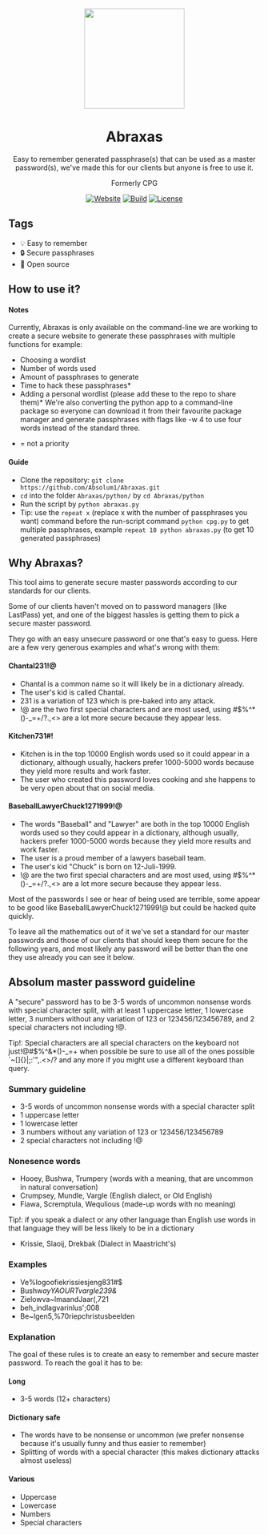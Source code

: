 <p align="center"><a href="https://github.com/absolum1"
target="_blank"><br><img width="200" src="https://absolum.nl/assets/images/absolum-logo1.svg"></a></p>


<h1 align="center">Abraxas</h1>


<p align="center">Easy to remember generated passphrase(s) that can be used as a master password(s), we've made this for our clients but anyone is free to use it.</p>

<p align="center">Formerly CPG</p>

<p align="center"> 
<a href="https://absolum.nl"><img src="https://img.shields.io/badge/website-absolum.nl-lightgrey.svg" alt="Website"></a>
<a href="https://github.com/absolum1"><img src="https://img.shields.io/badge/build-success-lightgrey.svg" alt="Build"></a>
<a href="https://absolum.nl/Licenses"><img src="https://img.shields.io/badge/license-MIT-lightgrey.svg" alt="License"></a>
</p>


## Tags
- :bulb: Easy to remember
- :lock: Secure passphrases
- 🎉 Open source

## How to use it?
#### Notes
Currently, Abraxas is only available on the command-line we are working to create a secure website to generate these
passphrases with multiple functions for example:
- Choosing a wordlist
- Number of words used
- Amount of passphrases to generate
- Time to hack these passphrases*
- Adding a personal wordlist (please add these to the repo to share them)*
We're also converting the python app to a command-line package so everyone can download it from their favourite package manager and generate passphrases with flags like -w 4 to use four words instead of the standard three.

* = not a priority

#### Guide
- Clone the repository: ```git clone https://github.com/Absolum1/Abraxas.git```
- ```cd``` into the folder ```Abraxas/python/``` by ```cd Abraxas/python```
- Run the script by ```python abraxas.py```
- Tip: use the ```repeat x``` (replace x with the number of passphrases you want) command before the run-script command ```python cpg.py``` to get multiple passphrases, example ```repeat 10 python abraxas.py``` (to get 10 generated passphrases)


## Why Abraxas?
This tool aims to generate secure master passwords according to our standards for our clients.

Some of our clients haven't moved on to password managers (like LastPass) yet, and one of the biggest hassles is getting them to pick a secure master password.

They go with an easy unsecure password or one that's easy to guess.
Here are a few very generous examples and what's wrong with them:
#### Chantal231!@
- Chantal is a common name so it will likely be in a dictionary already.
- The user's kid is called Chantal.
- 231 is a variation of 123 which is pre-baked into any attack.
- !@ are the two first special characters and are most used, using #$%^*()-_=+/?.,<> are a lot more secure because they appear less.
#### Kitchen731#!
- Kitchen is in the top 10000 English words used so it could appear in a dictionary, although usually, hackers prefer 1000-5000 words because they yield more results and work faster.
- The user who created this password loves cooking and she happens to be very open about that on social media.
#### BaseballLawyerChuck1271999!@
- The words "Baseball" and "Lawyer" are both in the top 10000 English words used so they could appear in a dictionary, although usually, hackers prefer 1000-5000 words because they yield more results and work faster.
- The user is a proud member of a lawyers baseball team.
- The user's kid "Chuck" is born on 12-Juli-1999.
- !@ are the two first special characters and are most used, using #$%^*()-_=+/?.,<> are a lot more secure because they appear less.

Most of the passwords I see or hear of being used are terrible, some appear to be good like BaseballLawyerChuck1271999!@ but could be hacked quite quickly.

To leave all the mathematics out of it we've set a standard for our master passwords and those of our clients that should keep them secure for the following years, and most likely any password will be better than the one they use already you can see it below.

## Absolum master password guideline
A "secure" password has to be 3-5 words of uncommon nonsense words with special character split, with at least 1 uppercase letter, 1 lowercase letter, 3 numbers without any variation of 123 or 123456/123456789, and 2 special characters not including !@.

Tip!: Special characters are all special characters on the keyboard not just!@#$%^&*()-_=+
when possible be sure to use all of the ones possible `~[]{}\|;:'",.<>/? and any more if you might use a different keyboard than query.

### Summary guideline
- 3-5 words of uncommon nonsense words with a special character split
- 1 uppercase letter
- 1 lowercase letter
- 3 numbers without any variation of 123 or 123456/123456789
- 2 special characters not including !@

### Nonesence words
- Hooey, Bushwa, Trumpery (words with a meaning, that are uncommon in natural conversation)
- Crumpsey, Mundle, Vargle (English dialect, or Old English)
- Fiawa, Scremptula, Wequlious (made-up words with no meaning)

Tip!: if you speak a dialect or any other language than English use words in that language they will be less likely to be in a dictionary
- Krissie, Slaoij, Drekbak (Dialect in Maastricht's)

### Examples
- Ve%logoofiekrissiesjeng831#$
- Bushw*ayYAOURTvargle239&*
- Zielowva~lmaandJaar(,721
- beh_indlagvarinlus';008
- Be~lgen5,%70riepchristusbeelden


### Explanation
The goal of these rules is to create an easy to remember and secure master password.
To reach the goal it has to be:
#### Long
- 3-5 words (12+ characters)
#### Dictionary safe
- The words have to be nonsense or uncommon (we prefer nonsense because it's usually funny and thus easier to remember)
- Splitting of words with a special character (this makes dictionary attacks almost useless)
#### Various
- Uppercase
- Lowercase
- Numbers
- Special characters

